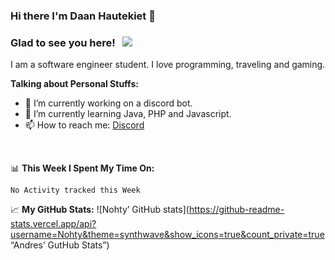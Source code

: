 ### Hi there I'm Daan Hautekiet 👋

### Glad to see you here! &nbsp; ![](https://visitor-badge.glitch.me/badge?page_id=Nohty.Nohty)

I am a software engineer student. I love programming, traveling and gaming.

**Talking about Personal Stuffs:**

- 🔭 I’m currently working on a discord bot.
- 🌱 I’m currently learning Java, PHP and Javascript.
- 📫 How to reach me: [Discord](https://discordapp.com/users/501656039750500363)

</br>

📊 **This Week I Spent My Time On:**
<!--START_SECTION:waka-->
```text
No Activity tracked this Week
```
<!--END_SECTION:waka-->

📈 **My GitHub Stats:**
![Nohty’ GitHub stats](https://github-readme-stats.vercel.app/api?username=Nohty&theme=synthwave&show_icons=true&count_private=true “Andres’ GutHub Stats”)
